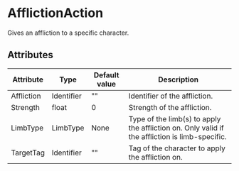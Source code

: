 # AfflictionAction

Gives an affliction to a specific character.

## Attributes

| Attribute  | Type       | Default value | Description                                                                                    |
|------------|------------|---------------|------------------------------------------------------------------------------------------------|
| Affliction | Identifier | ""            | Identifier of the affliction.                                                                  |
| Strength   | float      | 0             | Strength of the affliction.                                                                    |
| LimbType   | LimbType   | None          | Type of the limb(s) to apply the affliction on. Only valid if the affliction is limb-specific. |
| TargetTag  | Identifier | ""            | Tag of the character to apply the affliction on.                                               |



